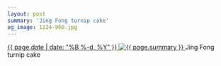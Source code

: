 ```yaml
---
layout: post
summary: 'Jing Fong turnip cake'
og_image: 1224-960.jpg
---
```


<p>
 <time>
  <a href="/1224">
   {{ page.date | date: "%B %-d, %Y" }}
  </a>
 </time>
 <a href="/1224">
  <img alt="{{ page.summary }}" data-taken="10/11/2020" sizes="(min-width: 700px) 50vw, calc(100vw - 2rem)" src="{{ site.assets_url }}/1224-480.jpg" srcset="{{ site.assets_url }}/1224-240.jpg 240w, {{ site.assets_url }}/1224-480.jpg 480w, {{ site.assets_url }}/1224-720.jpg 720w, {{ site.assets_url }}/1224-960.jpg 960w"/>
 </a>
 <span>
  Jing Fong turnip cake
 </span>
</p>

